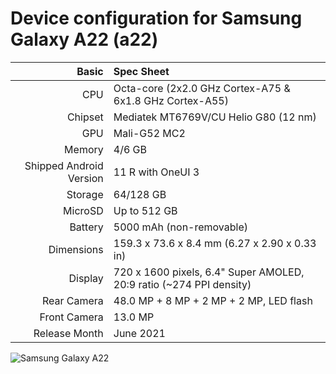 Device configuration for Samsung Galaxy A22 (a22)
================================================================
 
Basic   | Spec Sheet
-------:|:-------------------------
CPU     | Octa-core (2x2.0 GHz Cortex-A75 & 6x1.8 GHz Cortex-A55)
Chipset | Mediatek MT6769V/CU Helio G80 (12 nm)
GPU     | Mali-G52 MC2
Memory  | 4/6 GB
Shipped Android Version | 11 R with OneUI 3
Storage | 64/128 GB
MicroSD | Up to 512 GB
Battery | 5000 mAh (non-removable)
Dimensions | 159.3 x 73.6 x 8.4 mm (6.27 x 2.90 x 0.33 in)
Display | 720 x 1600 pixels, 6.4" Super AMOLED, 20:9 ratio (~274 PPI density)
Rear Camera  | 48.0 MP + 8 MP + 2 MP + 2 MP, LED flash
Front Camera | 13.0 MP
Release Month | June 2021
 
![Samsung Galaxy A22](https://fdn2.gsmarena.com/vv/bigpic/samsung-galaxy-a22.jpg "Samsung Galaxy A22")
